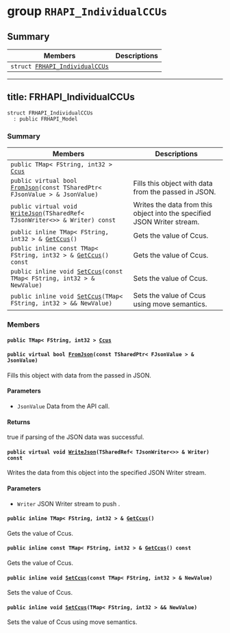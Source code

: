 # group `RHAPI_IndividualCCUs` <a id="group__RHAPI__IndividualCCUs"></a>

## Summary

 Members                        | Descriptions                                
--------------------------------|---------------------------------------------
`struct `[`FRHAPI_IndividualCCUs`](#structFRHAPI__IndividualCCUs) | 

---
title: FRHAPI_IndividualCCUs
---

```
struct FRHAPI_IndividualCCUs
  : public FRHAPI_Model
```

### Summary

 Members                        | Descriptions                                
--------------------------------|---------------------------------------------
`public TMap< FString, int32 > `[`Ccus`](#structFRHAPI__IndividualCCUs_1a28e464031d6b3ce97cc0c1f221c723ae) | 
`public virtual bool `[`FromJson`](#structFRHAPI__IndividualCCUs_1a7e550dc55ac3088fe15b7673cffb00c9)`(const TSharedPtr< FJsonValue > & JsonValue)` | Fills this object with data from the passed in JSON.
`public virtual void `[`WriteJson`](#structFRHAPI__IndividualCCUs_1aabcc43230065fa78c21242c708cc760f)`(TSharedRef< TJsonWriter<>> & Writer) const` | Writes the data from this object into the specified JSON Writer stream.
`public inline TMap< FString, int32 > & `[`GetCcus`](#structFRHAPI__IndividualCCUs_1a399c858d9aeb4e5f72078c5f1e10502b)`()` | Gets the value of Ccus.
`public inline const TMap< FString, int32 > & `[`GetCcus`](#structFRHAPI__IndividualCCUs_1a7ece82d5f692461ca3f0ed8a21bada9f)`() const` | Gets the value of Ccus.
`public inline void `[`SetCcus`](#structFRHAPI__IndividualCCUs_1a5b3ec21ad92ef29a107a9943ce895c8f)`(const TMap< FString, int32 > & NewValue)` | Sets the value of Ccus.
`public inline void `[`SetCcus`](#structFRHAPI__IndividualCCUs_1a9f71b35695e175852d2d05f390b2c7a1)`(TMap< FString, int32 > && NewValue)` | Sets the value of Ccus using move semantics.

### Members

#### `public TMap< FString, int32 > `[`Ccus`](#structFRHAPI__IndividualCCUs_1a28e464031d6b3ce97cc0c1f221c723ae) <a id="structFRHAPI__IndividualCCUs_1a28e464031d6b3ce97cc0c1f221c723ae"></a>

#### `public virtual bool `[`FromJson`](#structFRHAPI__IndividualCCUs_1a7e550dc55ac3088fe15b7673cffb00c9)`(const TSharedPtr< FJsonValue > & JsonValue)` <a id="structFRHAPI__IndividualCCUs_1a7e550dc55ac3088fe15b7673cffb00c9"></a>

Fills this object with data from the passed in JSON.

#### Parameters
* `JsonValue` Data from the API call.

#### Returns
true if parsing of the JSON data was successful.

#### `public virtual void `[`WriteJson`](#structFRHAPI__IndividualCCUs_1aabcc43230065fa78c21242c708cc760f)`(TSharedRef< TJsonWriter<>> & Writer) const` <a id="structFRHAPI__IndividualCCUs_1aabcc43230065fa78c21242c708cc760f"></a>

Writes the data from this object into the specified JSON Writer stream.

#### Parameters
* `Writer` JSON Writer stream to push .

#### `public inline TMap< FString, int32 > & `[`GetCcus`](#structFRHAPI__IndividualCCUs_1a399c858d9aeb4e5f72078c5f1e10502b)`()` <a id="structFRHAPI__IndividualCCUs_1a399c858d9aeb4e5f72078c5f1e10502b"></a>

Gets the value of Ccus.

#### `public inline const TMap< FString, int32 > & `[`GetCcus`](#structFRHAPI__IndividualCCUs_1a7ece82d5f692461ca3f0ed8a21bada9f)`() const` <a id="structFRHAPI__IndividualCCUs_1a7ece82d5f692461ca3f0ed8a21bada9f"></a>

Gets the value of Ccus.

#### `public inline void `[`SetCcus`](#structFRHAPI__IndividualCCUs_1a5b3ec21ad92ef29a107a9943ce895c8f)`(const TMap< FString, int32 > & NewValue)` <a id="structFRHAPI__IndividualCCUs_1a5b3ec21ad92ef29a107a9943ce895c8f"></a>

Sets the value of Ccus.

#### `public inline void `[`SetCcus`](#structFRHAPI__IndividualCCUs_1a9f71b35695e175852d2d05f390b2c7a1)`(TMap< FString, int32 > && NewValue)` <a id="structFRHAPI__IndividualCCUs_1a9f71b35695e175852d2d05f390b2c7a1"></a>

Sets the value of Ccus using move semantics.

